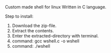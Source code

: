 Custom made shell for linux Written in C language.

Step to install:
1. Download the zip-file.
2. Extract the contents.
3. Enter the extracted-directory with terminal.
4. command: gcc wshell.c -o wshell
5. command: ./wshell

